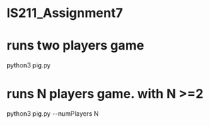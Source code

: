 # IS211_Assignment7

# runs two players game
python3 pig.py

# runs N players game. with N >=2
python3 pig.py --numPlayers N
